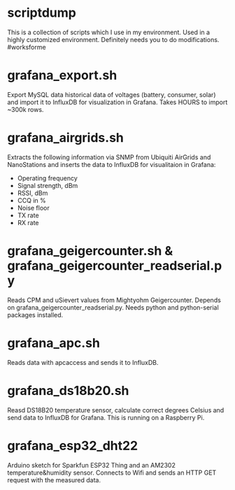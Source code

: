 # scriptdump
This is a collection of scripts which I use in my environment. Used in a highly customized environment. Definitely needs you to do modifications. #worksforme

# grafana_export.sh
Export MySQL data historical data of voltages (battery, consumer, solar) and import it to InfluxDB for visualization in Grafana. Takes HOURS to import ~300k rows.

# grafana_airgrids.sh
Extracts the following information via SNMP from Ubiquiti AirGrids and NanoStations and inserts the data to InfluxDB for visualitaion in Grafana:
- Operating frequency
- Signal strength, dBm
- RSSI, dBm
- CCQ in %
- Noise floor
- TX rate
- RX rate

# grafana_geigercounter.sh & grafana_geigercounter_readserial.py
Reads CPM and uSievert values from Mightyohm Geigercounter. Depends on grafana_geigercounter_readserial.py.
Needs python and python-serial packages installed.

# grafana_apc.sh
Reads data with apcaccess and sends it to InfluxDB.

# grafana_ds18b20.sh
Reasd DS18B20 temperature sensor, calculate correct degrees Celsius and send data to InfluxDB for Grafana. This is running on a Raspberry Pi.

# grafana_esp32_dht22
Arduino sketch for Sparkfun ESP32 Thing and an AM2302 temperature&humidity sensor. Connects to Wifi and sends an HTTP GET request with the measured data.

